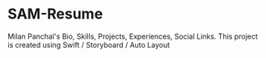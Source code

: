 # SAM-Resume
Milan Panchal's Bio, Skills, Projects, Experiences, Social Links. This project is created using Swift / Storyboard / Auto Layout 
